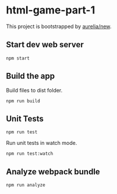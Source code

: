 # html-game-part-1

This project is bootstrapped by [aurelia/new](https://github.com/aurelia/new).

## Start dev web server

    npm start

## Build the app

Build files to dist folder.

    npm run build

## Unit Tests

    npm run test

Run unit tests in watch mode.

    npm run test:watch


## Analyze webpack bundle

    npm run analyze
